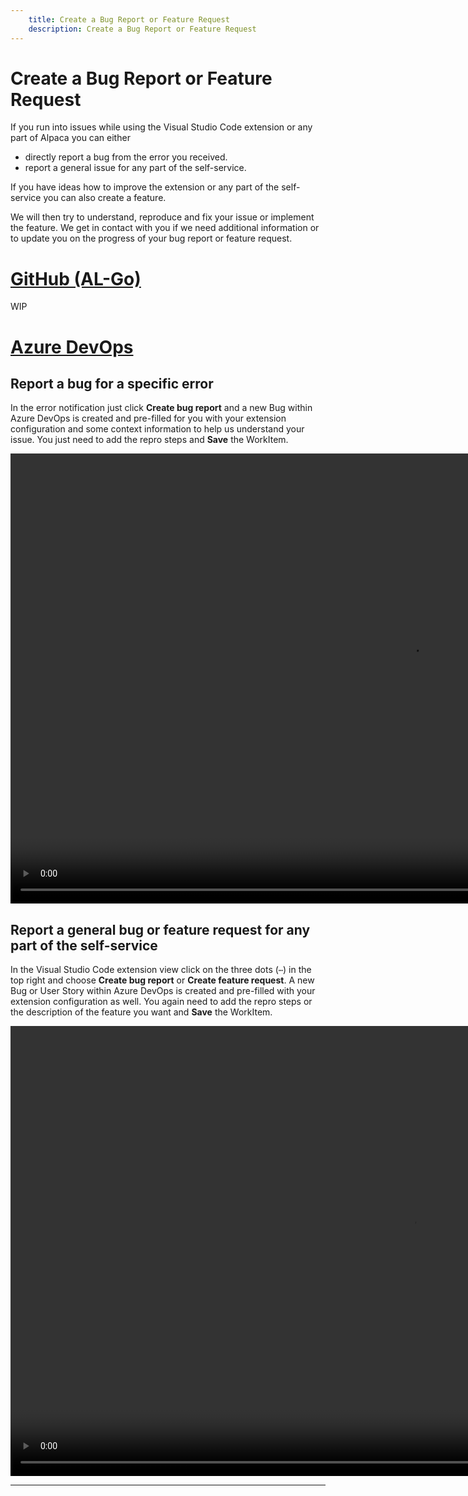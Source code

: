 ```yaml
---
    title: Create a Bug Report or Feature Request
    description: Create a Bug Report or Feature Request
---
```


# Create a Bug Report or Feature Request

If you run into issues while using the Visual Studio Code extension or any part of Alpaca you can either

- directly report a bug from the error you received.
- report a general issue for any part of the self-service.

If you have ideas how to improve the extension or any part of the self-service you can also create a feature.

We will then try to understand, reproduce and fix your issue or implement the feature. We get in contact with you if we need additional information or to update you on the progress of your bug report or feature request.

# [**GitHub (AL-Go)**](#tab/github)
WIP

# [**Azure DevOps**](#tab/azdevops)

## Report a bug for a specific error

In the error notification just click **Create bug report** and a new Bug within Azure DevOps is created and pre-filled for you with your extension configuration and some context information to help us understand your issue. You just need to add the repro steps and **Save** the WorkItem.

<video width="1280px" height="720px" controls>
  <source src="../media/bug-report.mp4" type="video/mp4">
  Your browser does not support the video tag.
</video>

## Report a general bug or feature request for any part of the self-service

In the Visual Studio Code extension view click on the three dots (`⋯`) in the top right and choose **Create bug report** or **Create feature request**. A new Bug or User Story within Azure DevOps is created and pre-filled with your extension configuration as well. You again need to add the repro steps or the description of the feature you want and **Save** the WorkItem.

<video width="1280px" height="720px" controls>
  <source src="../media/bug-report2.mp4" type="video/mp4">
  Your browser does not support the video tag.
</video>

---